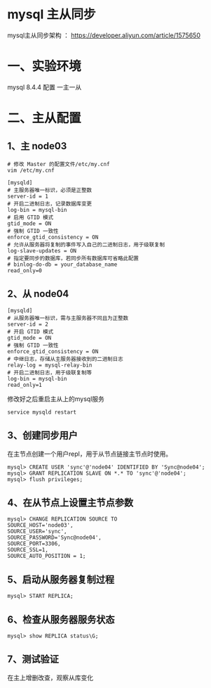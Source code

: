 # mysql 主从同步

mysql主从同步架构 ： https://developer.aliyun.com/article/1575650

# 一、实验环境

mysql 8.4.4 配置 一主一从

# 二、主从配置

## 1、主 node03

```shell
# 修改 Master 的配置文件/etc/my.cnf
vim /etc/my.cnf 

[mysqld]
# 主服务器唯一标识，必须是正整数
server-id = 1
# 开启二进制日志，记录数据库变更
log-bin = mysql-bin
# 启用 GTID 模式
gtid_mode = ON
# 强制 GTID 一致性
enforce_gtid_consistency = ON
# 允许从服务器将复制的事件写入自己的二进制日志，用于级联复制
log-slave-updates = ON
# 指定要同步的数据库，若同步所有数据库可省略此配置
# binlog-do-db = your_database_name
read_only=0
```

## 2、从 node04

```shell
[mysqld]
# 从服务器唯一标识，需与主服务器不同且为正整数
server-id = 2
# 开启 GTID 模式
gtid_mode = ON
# 强制 GTID 一致性
enforce_gtid_consistency = ON
# 中继日志，存储从主服务器接收到的二进制日志
relay-log = mysql-relay-bin
# 开启二进制日志，用于级联复制等
log-bin = mysql-bin
read_only=1
```

修改好之后重启主从上的mysql服务

```shell
service mysqld restart
```

## 3、创建同步用户

在主节点创建一个用户repl，用于从节点链接主节点时使用。

```mysql
mysql> CREATE USER 'sync'@'node04' IDENTIFIED BY 'Sync@node04';
mysql> GRANT REPLICATION SLAVE ON *.* TO 'sync'@'node04';
mysql> flush privileges;
```

## 4、在从节点上设置主节点参数

```mysql
mysql> CHANGE REPLICATION SOURCE TO 
SOURCE_HOST='node03', 
SOURCE_USER='sync', 
SOURCE_PASSWORD='Sync@node04', 
SOURCE_PORT=3306,  
SOURCE_SSL=1,
SOURCE_AUTO_POSITION = 1;   
```

## 5、启动从服务器复制过程

```mysql
mysql> START REPLICA;
```

## 6、检查从服务器服务状态

```shell
mysql> show REPLICA status\G;
```

## 7、测试验证

在主上增删改查，观察从库变化